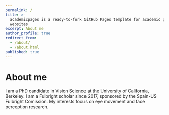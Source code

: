 ```yaml
---
permalink: /
title: >-
  academicpages is a ready-to-fork GitHub Pages template for academic personal
  websites
excerpt: About me
author_profile: true
redirect_from:
  - /about/
  - /about.html
published: true
---
```



# About me
I am a PhD candidate in Vision Science at the University of California, Berkeley. I am a Fulbright scholar since 2017, sponsored by the Spain-US Fulbright Comission. My interests focus on eye movement and face perception research.

